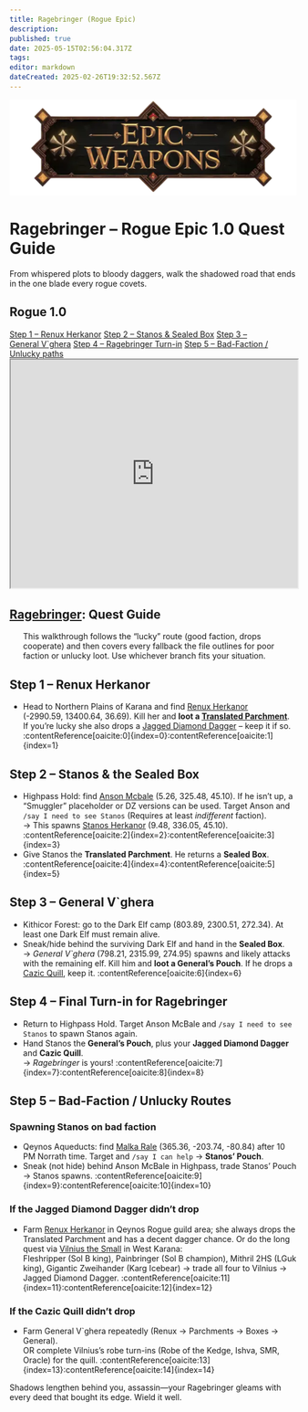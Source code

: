 ```yaml
---
title: Ragebringer (Rogue Epic)
description: 
published: true
date: 2025-05-15T02:56:04.317Z
tags: 
editor: markdown
dateCreated: 2025-02-26T19:32:52.567Z
---
```


<!-- ───────────── Rogue Epic 1.0 – Ragebringer ───────────── -->
<div class="page-container">

  <!-- Header ------------------------------------------------------- -->
  <div class="hero-card">
    <img src="/epicweapons.webp" alt="Epic Rogue Weapons Banner" class="hero-img">
    <h1 class="hero-title">Ragebringer – Rogue Epic&nbsp;1.0 Quest Guide</h1>
    <p class="hero-sub">From whispered plots to bloody daggers, walk the shadowed road that ends in the one blade every rogue covets.</p>
  </div>

  <!-- Original top-level heading kept intact ----------------------- -->
  <h2 id="top" class="quest-card">Rogue 1.0</h2>

  <!-- Quick-Nav ---------------------------------------------------- -->
  <nav class="toc-nav">
    <a href="#step1">Step&nbsp;1 – Renux Herkanor</a>
    <a href="#step2">Step&nbsp;2 – Stanos &amp; Sealed Box</a>
    <a href="#step3">Step&nbsp;3 – General&nbsp;V`ghera</a>
    <a href="#step4">Step&nbsp;4 – Ragebringer Turn-in</a>
    <a href="#step5">Step&nbsp;5 – Bad-Faction / Unlucky paths</a>
  </nav>

  <!-- Item Preview ------------------------------------------------- -->
  <iframe src="https://eqdb.net/item/detail/2011057" width="100%" height="400"></iframe>

  <!-- Intro -------------------------------------------------------- -->
  <div class="quest-card" id="intro">
<h2><a href="https://eqdb.net/item/detail/2011057">Ragebringer</a>: Quest Guide</h2>
<ul>
  This walkthrough follows the “lucky” route (good faction, drops cooperate) and then covers every fallback the file outlines for poor faction or unlucky loot. Use whichever branch fits your situation.
</ul>
  </div>

  <!-- ────────── Step 1 ────────── -->
  <div class="quest-card" id="step1">
<h2>Step 1 – Renux Herkanor</h2>
<ul>
  <li>Head to Northern Plains of Karana and find <a href="https://eqdb.net/npc/detail/86153">Renux Herkanor</a> (-2990.59,&nbsp;13400.64,&nbsp;36.69). Kill her and <strong>loot a <a href="https://eqdb.net/item/detail/18188">Translated Parchment</a></strong>. If you’re lucky she also drops a <a href="https://eqdb.net/item/detail/12979">Jagged Diamond Dagger</a> – keep it if so. :contentReference[oaicite:0]{index=0}:contentReference[oaicite:1]{index=1}</li>
</ul>
  </div>

  <!-- ────────── Step 2 ────────── -->
  <div class="quest-card" id="step2">
<h2>Step 2 – Stanos &amp; the Sealed Box</h2>
<ul>
  <li>Highpass Hold: find <a href="https://eqdb.net/npc/detail/6086">Anson Mcbale</a> (5.26,&nbsp;325.48,&nbsp;45.10). If he isn’t up, a “Smuggler” placeholder or DZ versions can be used. Target Anson and <code>/say I need to see Stanos</code> (Requires at least <em>indifferent</em> faction). <br>
      → This spawns <a href="https://eqdb.net/npc/detail/6079">Stanos Herkanor</a> (9.48,&nbsp;336.05,&nbsp;45.10). :contentReference[oaicite:2]{index=2}:contentReference[oaicite:3]{index=3}</li>
  <li>Give Stanos the <strong>Translated Parchment</strong>. He returns a <strong>Sealed Box</strong>. :contentReference[oaicite:4]{index=4}:contentReference[oaicite:5]{index=5}</li>
</ul>
  </div>

  <!-- ────────── Step 3 ────────── -->
  <div class="quest-card" id="step3">
<h2>Step 3 – General V`ghera</h2>
<ul>
  <li>Kithicor Forest: go to the Dark Elf camp (803.89,&nbsp;2300.51,&nbsp;272.34). At least one Dark Elf must remain alive.</li>
  <li>Sneak/hide behind the surviving Dark Elf and hand in the <strong>Sealed Box</strong>. <br>
      → <em>General V`ghera</em> (798.21,&nbsp;2315.99,&nbsp;274.95) spawns and likely attacks with the remaining elf. Kill him and <strong>loot a General’s Pouch</strong>. If he drops a <a href="https://eqdb.net/item/detail/20498">Cazic Quill</a>, keep it. :contentReference[oaicite:6]{index=6}</li>
</ul>
  </div>

  <!-- ────────── Step 4 ────────── -->
  <div class="quest-card" id="step4">
<h2>Step 4 – Final Turn-in for Ragebringer</h2>
<ul>
  <li>Return to Highpass Hold. Target Anson McBale and <code>/say I need to see Stanos</code> to spawn Stanos again.</li>
  <li>Hand Stanos the <strong>General’s Pouch</strong>, plus your <strong>Jagged Diamond Dagger</strong> and <strong>Cazic Quill</strong>.<br>
      → <em>Ragebringer</em> is yours! :contentReference[oaicite:7]{index=7}:contentReference[oaicite:8]{index=8}</li>
</ul>
  </div>

  <!-- ────────── Step 5 – Alternate Paths ────────── -->
  <div class="quest-card final" id="step5">
<h2>Step 5 – Bad-Faction / Unlucky Routes</h2>

<h3>Spawning Stanos on bad faction</h3>
<ul>
  <li>Qeynos Aqueducts: find <a href="https://eqdb.net/npc/detail/6166">Malka Rale</a> (365.36,&nbsp;-203.74,&nbsp;-80.84) after 10 PM Norrath time. Target and <code>/say I can help</code> → <strong>Stanos’ Pouch</strong>.</li>
  <li>Sneak (not hide) behind Anson McBale in Highpass, trade Stanos’ Pouch → Stanos spawns. :contentReference[oaicite:9]{index=9}:contentReference[oaicite:10]{index=10}</li>
</ul>

<h3>If the Jagged Diamond Dagger didn’t drop</h3>
<ul>
  <li>Farm <a href="https://eqdb.net/npc/detail/86153">Renux Herkanor</a> in Qeynos Rogue guild area; she always drops the Translated Parchment and has a decent dagger chance. Or do the long quest via <a href="https://eqdb.net/npc/detail/16717">Vilnius the Small</a> in West Karana:<br>
      Fleshripper (Sol B king), Painbringer (Sol B champion), Mithril 2HS (LGuk king), Gigantic Zweihander (Karg Icebear) → trade all four to Vilnius → Jagged Diamond Dagger. :contentReference[oaicite:11]{index=11}:contentReference[oaicite:12]{index=12}</li>
</ul>

<h3>If the Cazic Quill didn’t drop</h3>
<ul>
  <li>Farm General V`ghera repeatedly (Renux → Parchments → Boxes → General).<br>
      OR complete Vilnius’s robe turn-ins (Robe of the Kedge, Ishva, SMR, Oracle) for the quill. :contentReference[oaicite:13]{index=13}:contentReference[oaicite:14]{index=14}</li>
</ul>
  </div>

  <p class="reward">Shadows lengthen behind you, assassin—your Ragebringer gleams with every deed that bought its edge. Wield it well.</p>

</div>
